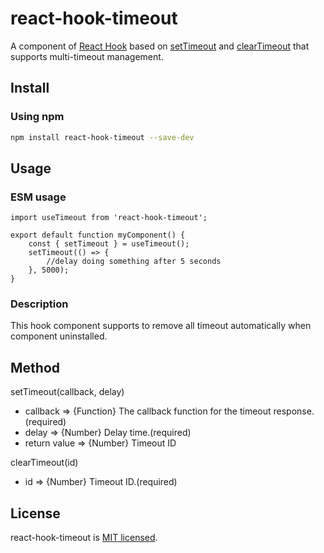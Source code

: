 # react-hook-timeout
A component of [React Hook](https://reactjs.org/docs/hooks-intro.html) based on [setTimeout](https://developer.mozilla.org/en-US/docs/Web/API/WindowOrWorkerGlobalScope/setTimeout) and [clearTimeout](https://developer.mozilla.org/en-US/docs/Web/API/WindowOrWorkerGlobalScope/clearTimeout) that supports multi-timeout management.

## Install
### Using npm
```bash
npm install react-hook-timeout --save-dev
```

## Usage
### ESM usage
```
import useTimeout from 'react-hook-timeout';

export default function myComponent() {
    const { setTimeout } = useTimeout();
    setTimeout(() => {
        //delay doing something after 5 seconds
    }, 5000);
}
```

### Description
This hook component supports to remove all timeout automatically when component uninstalled.

## Method
setTimeout(callback, delay)
- callback => {Function} The callback function for the timeout response.(required)
- delay => {Number} Delay time.(required)
- return value => {Number} Timeout ID

clearTimeout(id)
- id => {Number} Timeout ID.(required)

## License
react-hook-timeout is [MIT licensed](https://github.com/AmoyDreamer/react-hook-timeout/blob/master/LICENSE).
